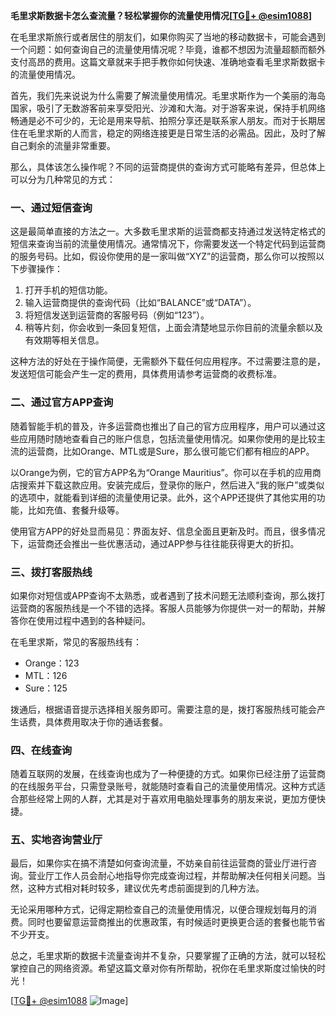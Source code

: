 **毛里求斯数据卡怎么查流量？轻松掌握你的流量使用情况[[TG💪+ @esim1088](https://t.me/s/esim1088)]**

在毛里求斯旅行或者居住的朋友们，如果你购买了当地的移动数据卡，可能会遇到一个问题：如何查询自己的流量使用情况呢？毕竟，谁都不想因为流量超额而额外支付高昂的费用。这篇文章就来手把手教你如何快速、准确地查看毛里求斯数据卡的流量使用情况。

首先，我们先来说说为什么需要了解流量使用情况。毛里求斯作为一个美丽的海岛国家，吸引了无数游客前来享受阳光、沙滩和大海。对于游客来说，保持手机网络畅通是必不可少的，无论是用来导航、拍照分享还是联系家人朋友。而对于长期居住在毛里求斯的人而言，稳定的网络连接更是日常生活的必需品。因此，及时了解自己剩余的流量非常重要。

那么，具体该怎么操作呢？不同的运营商提供的查询方式可能略有差异，但总体上可以分为几种常见的方式：

### 一、通过短信查询

这是最简单直接的方法之一。大多数毛里求斯的运营商都支持通过发送特定格式的短信来查询当前的流量使用情况。通常情况下，你需要发送一个特定代码到运营商的服务号码。比如，假设你使用的是一家叫做“XYZ”的运营商，那么你可以按照以下步骤操作：

1. 打开手机的短信功能。
2. 输入运营商提供的查询代码（比如“BALANCE”或“DATA”）。
3. 将短信发送到运营商的客服号码（例如“123”）。
4. 稍等片刻，你会收到一条回复短信，上面会清楚地显示你目前的流量余额以及有效期等相关信息。

这种方法的好处在于操作简便，无需额外下载任何应用程序。不过需要注意的是，发送短信可能会产生一定的费用，具体费用请参考运营商的收费标准。

### 二、通过官方APP查询

随着智能手机的普及，许多运营商也推出了自己的官方应用程序，用户可以通过这些应用随时随地查看自己的账户信息，包括流量使用情况。如果你使用的是比较主流的运营商，比如Orange、MTL或是Sure，那么很可能它们都有相应的APP。

以Orange为例，它的官方APP名为“Orange Mauritius”。你可以在手机的应用商店搜索并下载这款应用。安装完成后，登录你的账户，然后进入“我的账户”或类似的选项中，就能看到详细的流量使用记录。此外，这个APP还提供了其他实用的功能，比如充值、套餐升级等。

使用官方APP的好处显而易见：界面友好、信息全面且更新及时。而且，很多情况下，运营商还会推出一些优惠活动，通过APP参与往往能获得更大的折扣。

### 三、拨打客服热线

如果你对短信或APP查询不太熟悉，或者遇到了技术问题无法顺利查询，那么拨打运营商的客服热线是一个不错的选择。客服人员能够为你提供一对一的帮助，并解答你在使用过程中遇到的各种疑问。

在毛里求斯，常见的客服热线有：
- Orange：123
- MTL：126
- Sure：125

拨通后，根据语音提示选择相关服务即可。需要注意的是，拨打客服热线可能会产生话费，具体费用取决于你的通话套餐。

### 四、在线查询

随着互联网的发展，在线查询也成为了一种便捷的方式。如果你已经注册了运营商的在线服务平台，只需登录账号，就能随时查看自己的流量使用情况。这种方式适合那些经常上网的人群，尤其是对于喜欢用电脑处理事务的朋友来说，更加方便快捷。

### 五、实地咨询营业厅

最后，如果你实在搞不清楚如何查询流量，不妨亲自前往运营商的营业厅进行咨询。营业厅工作人员会耐心地指导你完成查询过程，并帮助解决任何相关问题。当然，这种方式相对耗时较多，建议优先考虑前面提到的几种方法。

无论采用哪种方式，记得定期检查自己的流量使用情况，以便合理规划每月的消费。同时也要留意运营商推出的优惠政策，有时候适时更换更合适的套餐也能节省不少开支。

总之，毛里求斯的数据卡流量查询并不复杂，只要掌握了正确的方法，就可以轻松掌控自己的网络资源。希望这篇文章对你有所帮助，祝你在毛里求斯度过愉快的时光！

[[TG💪+ @esim1088](https://t.me/s/esim1088) ![Image](https://i.postimg.cc/4NQfJmqS/Snipaste-2025-05-13-00-14-12.png)]